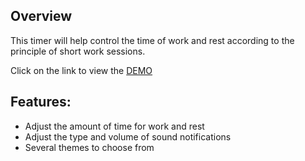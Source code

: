 ## Overview

This timer will help control the time of work and rest according to the principle of short work sessions.

Click on the link to view the [DEMO](https://ivansdk.github.io/rest-and-work_timer/)

## Features:

- Adjust the amount of time for work and rest
- Adjust the type and volume of sound notifications
- Several themes to choose from
